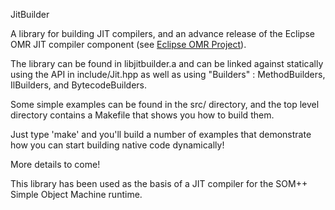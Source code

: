 <!--
Copyright (c) 2016, 2017 IBM Corp. and others

This program and the accompanying materials are made available under
the terms of the Eclipse Public License 2.0 which accompanies this
distribution and is available at https://www.eclipse.org/legal/epl-2.0/
or the Apache License, Version 2.0 which accompanies this distribution and
is available at https://www.apache.org/licenses/LICENSE-2.0.

This Source Code may also be made available under the following
Secondary Licenses when the conditions for such availability set
forth in the Eclipse Public License, v. 2.0 are satisfied: GNU
General Public License, version 2 with the GNU Classpath 
Exception [1] and GNU General Public License, version 2 with the
OpenJDK Assembly Exception [2].

[1] https://www.gnu.org/software/classpath/license.html
[2] http://openjdk.java.net/legal/assembly-exception.html

SPDX-License-Identifier: EPL-2.0 OR Apache-2.0 OR GPL-2.0 WITH Classpath-exception-2.0 OR LicenseRef-GPL-2.0 WITH Assembly-exception
-->

JitBuilder

A library for building JIT compilers, and an advance release of the
Eclipse OMR JIT compiler component
(see [Eclipse OMR Project](https://github.com/eclipse/omr)).

The library can be found in libjitbuilder.a and can be linked
against statically using the API in include/Jit.hpp as well
as using "Builders" : MethodBuilders, IlBuilders, and
BytecodeBuilders.

Some simple examples can be found in the src/ directory, and the
top level directory contains a Makefile that shows you how to
build them.

Just type 'make' and you'll build a number of examples that
demonstrate how you can start building native code dynamically!

More details to come!

This library has been used as the basis of a JIT compiler for
the SOM++ Simple Object Machine runtime.
